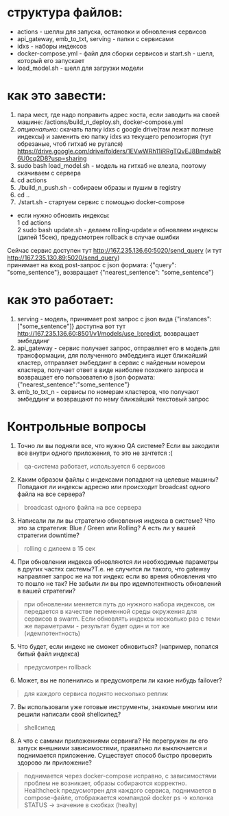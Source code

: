 
# структура файлов:
- actions - шеллы для запуска, остановки и обновления сервисов
- api_gateway, emb_to_txt, serving - папки с сервисами
- idxs - наборы индексов 
- docker-compose.yml - файл для сборки сервисов и start.sh - шелл, который его запускает
- load_model.sh - шелл для загрузки модели

# как это завести:
1. пара мест, где надо поправить адрес хоста, если заводить на своей машине: /actions/build_n_deploy.sh, docker-compose.yml
2. *опционально:* скачать папку idxs с google drive(там лежат полные индексы) и заменить ею папку idxs из текущего репозитория (тут обрезаные, чтоб гитхаб не ругался) https://drive.google.com/drive/folders/1EVwWRh11iRRgTQvEJ8BmdwbR6U0cq2D8?usp=sharing
3. sudo bash load_model.sh - модель на гитхаб не влезла, поэтому скачиваем с сервера 
4. cd actions
5. ./build_n_push.sh - собираем образы и пушим в registry
6. cd ..
7. ./start.sh - стартуем сервис с помощью docker-compose 

* если нужно обновить индексы:  
   1 cd actions    
   2 sudo bash update.sh - делаем rolling-update и обновляем индексы (дилей 15сек), предусмотрен rollback в случае ошибки   

Cейчас сервис доступен тут http://167.235.136.60:5020/send_query  (и тут http://167.235.130.89:5020/send_query)  
принимает на вход post-запрос с json формата: {"query": "some_sentence"}, возвращает {"nearest_sentence": "some_sentence"}


# как это работает:
1. serving - модель, принимает post запрос с json вида {"instances": ["some_sentence"]} доступна вот тут http://167.235.136.60:8501/v1/models/use_l:predict, возвращает эмбеддинг 
2. api_gateway - сервис получает запрос, отправляет его в модель для трансформации, для полученного эмбеддинга ищет ближайший кластер, отправляет эмбеддинг в сервис с найденым номером кластера, получает ответ в виде наиболее похожего запроса и возвращает его пользователю в json формата: {"nearest_sentence":"some_sentence"} 
3. emb_to_txt_n - сервисы по номерам кластеров, что получают эмбеддинг и возвращают по нему ближайший текстовый запрос 

# Контрольные вопросы
1. Точно ли вы подняли все, что нужно QA системе? Если вы закодили все внутри одного приложения, то это не зачтется :(
> qa-система работает, используется 6 сервисов 

2. Каким образом файлы с индексами попадают на целевые машины? Попадают ли индексы адресно или происходит broadcast одного файла на все сервера?
> broadcast одного файла на все сервера

3. Написали ли ли вы стратегию обновления индекса в системе? Что это за стратегия: Blue / Green или Rolling? А есть ли у вашей стратегии downtime?
> rolling с дилеем в 15 сек

4. При обновлении индекса обновляются ли необходимые параметры в других частях системы?Т.е. не случится ли такого, что gateway направляет запрос не на тот индекс если во время обновления что то пошло не так? Не забыли ли вы про идемпотентность обновлений в вашей стратегии?
> при обновлении меняется путь до нужного набора индексов, он передается в качестве переменной среды окружения для сервисов в swarm. Если обновлять индексы несколько раз с теми же параметрами - результат будет один и тот же (идемпотентность)

5. Что будет, если индекс не сможет обновиться? (например, попался битый файл индекса)
> предусмотрен rollback

6. Может, вы не поленились и предусмотрели ли какие нибудь failover?
> для каждого сервиса поднято несколько реплик

7. Вы использовали уже готовые инструменты, знакомые многим или решили написали свой shellсипед?
> shellсипед
   
8. А что с самими приложениями сервинга? Не перегружен ли его запуск внешними зависимостями, правильно ли выключается и поднимается приложение. Существует способ быстро проверить здорово ли приложение?
> поднимается через docker-compose исправно, c зависимостями проблем не возникает, образы собираются корректно. Healthcheck предусмотрен для каждого сервиса, поднимается в compose-файле, отображается компандой docker ps -> колонка STATUS -> значение в скобках (healty)